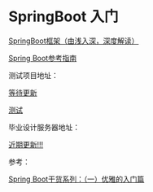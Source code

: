 # SpringBoot 入门

[SpringBoot框架（由浅入深，深度解读）](https://baijiahao.baidu.com/s?id=1623648034778672046&wfr=spider&for=pc)

[Spring Boot参考指南](https://www.springcloud.cc/spring-boot.html)

测试项目地址：

[等待更新](-)

[测试](https://blog.csdn.net/u012702547/article/details/77508301)

毕业设计服务器地址：

[近期更新!!!](-)

参考：

[Spring Boot干货系列：（一）优雅的入门篇](http://tengj.top/2017/02/26/springboot1/)
